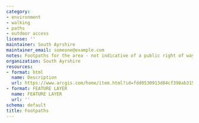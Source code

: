 ```yaml
---
category:
- environment
- walking
- paths
- outdoor access
license: ''
maintainer: South Ayrshire
maintainer_email: someone@example.com
notes: Footpaths for the area - not indicative of a public right of way
organization: South Ayrshire
resources:
- format: html
  name: Description
  url: https://www.arcgis.com/home/item.html?id=fdd0530913d84cf398ab315c86278a06
- format: FEATURE LAYER
  name: FEATURE LAYER
  url: ''
schema: default
title: Footpaths
---
```

